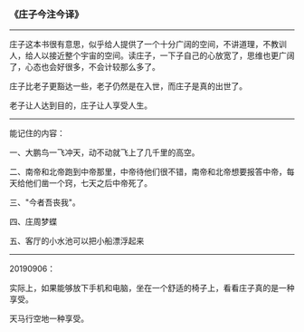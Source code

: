 ### 《庄子今注今译》

---

庄子这本书很有意思，似乎给人提供了一个十分广阔的空间，不讲道理，不教训人，给人以接近整个宇宙的空间。读庄子，一下子自己的心放宽了，思维也更广阔了，心态也会好很多，不会计较那么多了。

庄子比老子更豁达一些，老子仍然是在入世，而庄子是真的出世了。

老子让人达到目的，庄子让人享受人生。

---

能记住的内容：

一、大鹏鸟一飞冲天，动不动就飞上了几千里的高空。

二、南帝和北帝跑到中帝那里，中帝待他们很不错，南帝和北帝想要报答中帝，每天给他们凿一个窍，七天之后中帝死了。

三、"今者吾丧我"。

四、庄周梦蝶

五、客厅的小水池可以把小船漂浮起来

---

20190906：

实际上，如果能够放下手机和电脑，坐在一个舒适的椅子上，看看庄子真的是一种享受。

天马行空地一种享受。

